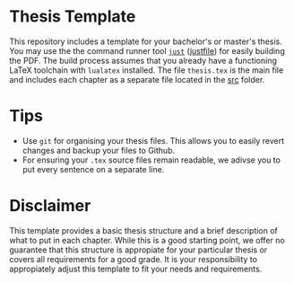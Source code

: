 # Thesis Template
This repository includes a template for your bachelor's or master's thesis.
You may use the the command runner tool [`just`](https://github.com/casey/just) ([justfile](/justfile)) for easily building the PDF.
The build process assumes that you already have a functioning LaTeX toolchain with `lualatex` installed.
The file `thesis.tex` is the main file and includes each chapter as a separate file located in the [src](/src/) folder.

# Tips

- Use `git` for organising your thesis files. This allows you to easily revert changes and backup your files to Github.
- For ensuring your `.tex` source files remain readable, we adivse you to put every sentence on a separate line.

# Disclaimer

This template provides a basic thesis structure and a brief description of what to put in each chapter.
While this is a good starting point, we offer no guarantee that this structure is appropiate for your particular thesis or covers all requirements for a good grade.
It is your responsibility to appropiately adjust this template to fit your needs and requirements.
